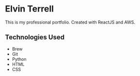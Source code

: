 # Elvin Terrell
This is my professional portfolio. Created with ReactJS and AWS.

## Technologies Used
- Brew
- Git
- Python
- HTML
- CSS
